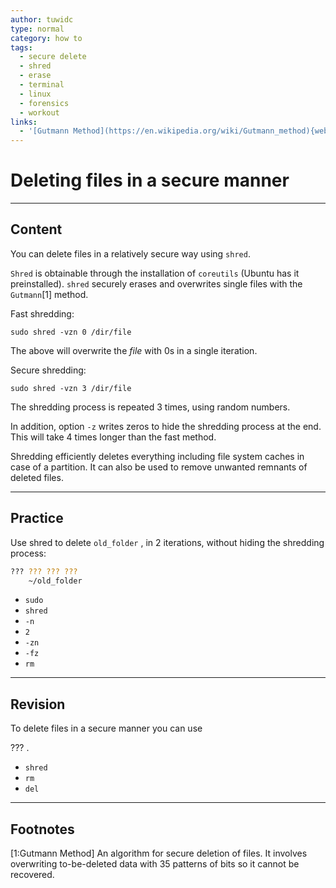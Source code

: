 ```yaml
---
author: tuwidc
type: normal
category: how to
tags:
  - secure delete
  - shred
  - erase
  - terminal
  - linux
  - forensics
  - workout
links:
  - '[Gutmann Method](https://en.wikipedia.org/wiki/Gutmann_method){website}'
---
```


# Deleting files in a secure manner


---

## Content

You can delete files in a relatively secure way using `shred`. 

`Shred` is obtainable through the installation of `coreutils` (Ubuntu has it preinstalled). `shred` securely erases and overwrites single files with the `Gutmann`[1] method. 

Fast shredding:

```plain-text
sudo shred -vzn 0 /dir/file
```

The above will overwrite the *file* with 0s in a single iteration. 

Secure shredding:

```plain-text
sudo shred -vzn 3 /dir/file
```

The shredding process is repeated 3 times,  using random numbers. 

In addition, option `-z` writes zeros to hide the shredding process at the end. This will take 4 times longer than the fast method.

Shredding efficiently deletes everything including file system caches in case of a partition. It can also be used to remove unwanted remnants of deleted files.


---

## Practice

Use shred to delete `old_folder` , in 2 iterations, without hiding the shredding process:

```bash
??? ??? ??? ??? 
    ~/old_folder
```

- `sudo`
- `shred`
- `-n`
- `2`
- `-zn`
- `-fz`
- `rm`


---

## Revision

To delete files in a secure manner you can use 

??? .

- `shred`
- `rm`
- `del`


---

## Footnotes

[1:Gutmann Method]
An algorithm for secure deletion of files. It involves overwriting to-be-deleted data with 35 patterns of bits so it cannot be recovered.
 
